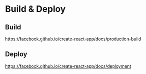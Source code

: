 # Build & Deploy

## Build

https://facebook.github.io/create-react-app/docs/production-build

## Deploy

https://facebook.github.io/create-react-app/docs/deployment
